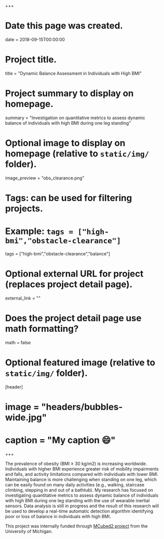 


+++
# Date this page was created.
date = 2018-09-15T00:00:00

# Project title.
title = "Dynamic Balance Assessment in Individuals with High BMI"

# Project summary to display on homepage.
summary = "Investigation on quantitative metrics to assess dynamic balance of individuals with high BMI during one leg standing"

# Optional image to display on homepage (relative to `static/img/` folder).
image_preview = "obs_clearance.png"

# Tags: can be used for filtering projects.
# Example: `tags = ["high-bmi","obstacle-clearance"]`
tags = ["high-bmi","obstacle-clearance","balance"]

# Optional external URL for project (replaces project detail page).
external_link = ""

# Does the project detail page use math formatting?
math = false

# Optional featured image (relative to `static/img/` folder).
[header]
# image = "headers/bubbles-wide.jpg"
# caption = "My caption :smile:"

+++

The prevalence of obesity (BMI ≥ 30 kg/m2) is increasing worldwide. Individuals with higher BMI experience greater risk of mobility impairments and falls, and activity limitations compared with individuals with lower BMI. Maintaining balance is more challenging when standing on one leg, which can be easily found on many daily activities (e.g., walking, staircase climbing, stepping in and out of a bathtub). My research has focused on investigating quantitative metrics to assess dynamic balance of individuals with high BMI during one leg standing with the use of wearable inertial sensors. Data analysis is still in progress and the result of this research will be used to develop a real-time automatic detection algorithm identifying poor or loss of balance in individuals with high BMI.  

This project was internally funded through [MCubed2 project](https://mcubed.umich.edu/) from the University of Michigan.


